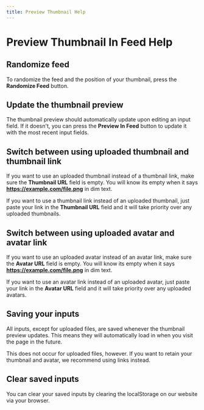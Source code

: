 ```yaml
---
title: Preview Thumbnail Help
---
```


# Preview Thumbnail In Feed Help

## Randomize feed

To randomize the feed and the position of your thumbnail, press the **Randomize Feed** button.

## Update the thumbnail preview

The thumbnail preview should automatically update upon editing an input field. If it doesn't, you can press the **Preview In Feed** button to update it with the most recent input fields.

## Switch between using uploaded thumbnail and thumbnail link

If you want to use an uploaded thumbnail instead of a thumbnail link, make sure the **Thumbnail URL** field is empty. You will know its empty when it says **https://example.com/file.png** in dim text.

If you want to use a thumbnail link instead of an uploaded thumbnail, just paste your link in the **Thumbnail URL** field and it will take priority over any uploaded thumbnails.

## Switch between using uploaded avatar and avatar link

If you want to use an uploaded avatar instead of an avatar link, make sure the **Avatar URL** field is empty. You will know its empty when it says **https://example.com/file.png** in dim text.

If you want to use an avatar link instead of an uploaded avatar, just paste your link in the **Avatar URL** field and it will take priority over any uploaded avatars.

## Saving your inputs

All inputs, except for uploaded files, are saved whenever the thumbnail preview updates. This means they will automatically load in when you visit the page in the future.

This does not occur for uploaded files, however. If you want to retain your thumbnail and avatar, we recommend using links instead.

## Clear saved inputs

You can clear your saved inputs by clearing the localStorage on our website via your browser.
